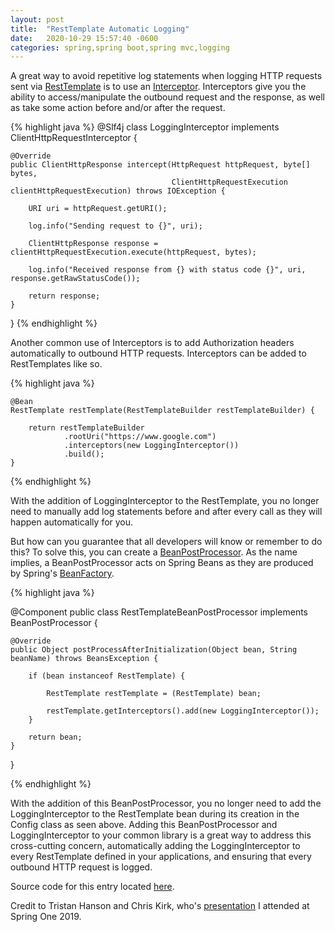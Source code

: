 ```yaml
---
layout: post
title:  "RestTemplate Automatic Logging"
date:   2020-10-29 15:57:40 -0600
categories: spring,spring boot,spring mvc,logging
---
```


A great way to avoid repetitive log statements when logging HTTP requests sent via 
[RestTemplate](https://docs.spring.io/spring-framework/docs/current/javadoc-api/org/springframework/web/client/RestTemplate.html) 
is to use an [Interceptor](https://docs.spring.io/spring-framework/docs/current/javadoc-api/org/springframework/http/client/ClientHttpRequestInterceptor.html).
Interceptors give you the ability to access/manipulate the outbound request and the response, as well as take some action before and/or
after the request.

{% highlight java %}
@Slf4j
class LoggingInterceptor implements ClientHttpRequestInterceptor {

    @Override
    public ClientHttpResponse intercept(HttpRequest httpRequest, byte[] bytes,
                                        ClientHttpRequestExecution clientHttpRequestExecution) throws IOException {

        URI uri = httpRequest.getURI();

        log.info("Sending request to {}", uri);

        ClientHttpResponse response = clientHttpRequestExecution.execute(httpRequest, bytes);

        log.info("Received response from {} with status code {}", uri, response.getRawStatusCode());

        return response;
    }

}
{% endhighlight %}

Another common use of Interceptors is to add Authorization headers automatically to outbound HTTP requests. 
Interceptors can be added to RestTemplates like so.

{% highlight java %}

    @Bean
    RestTemplate restTemplate(RestTemplateBuilder restTemplateBuilder) {

        return restTemplateBuilder
                .rootUri("https://www.google.com")
                .interceptors(new LoggingInterceptor())
                .build();
    }
{% endhighlight %}

With the addition of LoggingInterceptor to the RestTemplate, you no longer need to manually add log statements before 
and after every call as they will happen automatically for you. 

But how can you guarantee that all developers will know or remember to do this? To solve this, you can create a 
[BeanPostProcessor](https://docs.spring.io/spring-framework/docs/current/javadoc-api/org/springframework/beans/factory/config/BeanPostProcessor.html). 
As the name implies, a BeanPostProcessor acts on Spring Beans as they are produced by Spring's 
[BeanFactory](https://docs.spring.io/spring-framework/docs/current/javadoc-api/org/springframework/beans/factory/BeanFactory.html).

{% highlight java %}

@Component
public class RestTemplateBeanPostProcessor implements BeanPostProcessor {

    @Override
    public Object postProcessAfterInitialization(Object bean, String beanName) throws BeansException {

        if (bean instanceof RestTemplate) {

            RestTemplate restTemplate = (RestTemplate) bean;

            restTemplate.getInterceptors().add(new LoggingInterceptor());
        }

        return bean;
    }

}

{% endhighlight %}

With the addition of this BeanPostProcessor, you no longer need to add the LoggingInterceptor to the RestTemplate bean during its
creation in the Config class as seen above. Adding this BeanPostProcessor and LoggingInterceptor to your common library 
is a great way to address this cross-cutting concern, automatically adding the LoggingInterceptor to every RestTemplate defined
 in your applications, and ensuring that every outbound HTTP request is logged.
 
Source code for this entry located [here](https://github.com/matthenry87/blog-code/tree/main/src/main/java/com/matthery87/blogcode/resttemplatelogging).

Credit to Tristan Hanson and Chris Kirk, who's [presentation](https://youtu.be/iWQxTHoSsgY) I attended at Spring One 2019.